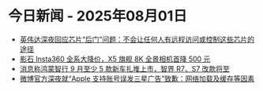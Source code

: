 # 今日新闻 - 2025年08月01日
- [英伟达深夜回应芯片“后门”问题：不会让任何人有远程访问或控制这些芯片的途径](https://www.ithome.com/0/872/213.htm)
- [影石 Insta360 全系大降价，X5 旗舰 8K 全景相机首降 500 元](https://www.ithome.com/0/872/212.htm)
- [消息称鸿蒙智行 9 月至少 5 款新车扎堆上市，智界 R7、S7 改款将至](https://www.ithome.com/0/872/215.htm)
- [微博官方深夜就“Apple 支持账号误发三星广告”致歉：网络加载及缓存等因素](https://www.ithome.com/0/872/214.htm)
